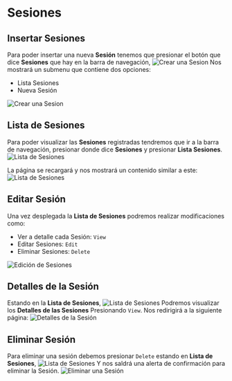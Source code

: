 # Sesiones #

## Insertar Sesiones ##
Para poder insertar una nueva **Sesión** tenemos que presionar el botón que dice
**Sesiones** que hay en la barra de navegación, ![ Crear una Sesion ](1.png)
Nos mostrará un submenu que contiene dos opciones:

  * Lista Sesiones
  * Nueva Sesión

  ![ Crear una Sesion ](Agregar-Sesion.png)

## Lista de Sesiones ##
Para poder visualizar las **Sesiones** registradas tendremos que
ir a la barra de navegación, presionar donde dice **Sesiones** y presionar
**Lista Sesiones**. ![ Lista de Sesiones ](ver-Sesiones.png)

La página se recargará y nos mostrará un contenido similar a este:
![ Lista de Sesiones ](Crud-Sesiones.png)

## Editar Sesión ##

Una vez desplegada la **Lista de Sesiones** podremos realizar modificaciones
como:

  * Ver a detalle cada Sesión: `View`
  * Editar Sesiones: `Edit`
  * Eliminar Sesiones: `Delete`

![ Edición de Sesiones ](Crud-Sesiones.png)

## Detalles de la Sesión ##

Estando en la **Lista de Sesiones**, ![ Lista de Sesiones ](Crud-Sesiones.png)
Podremos visualizar los **Detalles de las Sesiones** Presionando `View`.
Nos redirigirá a la siguiente página:
![ Detalles de la Sesión ](View-Sesion.png)

## Eliminar Sesión ##

Para eliminar una sesión debemos presionar `Delete` estando en **Lista de Sesiones**,
![ Lista de Sesiones ](Crud-Sesiones.png) Y nos saldrá una alerta de confirmación
para eliminar la Sesión. ![ Eliminar una Sesión ](Eliminar-Sesion.png)
